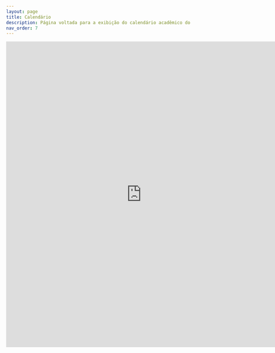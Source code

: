```yaml
---
layout: page
title: Calendário
description: Página voltada para a exibição do calendário acadêmico do câmpus.
nav_order: 7
---
```


<iframe src="https://docs.google.com/gview?url=https://organizadorif.github.io/CBIO5/assets/pdfs/calendario.pdf&embedded=true" style="width:735px; height:830px;" frameborder="0">Carregando...</iframe>
